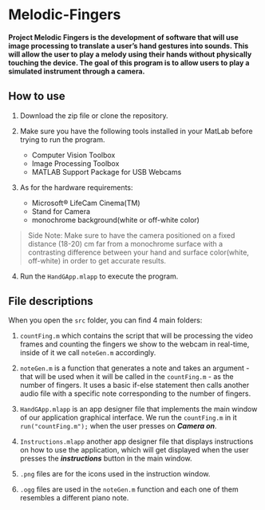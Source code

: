 # Melodic-Fingers

#### Project Melodic Fingers is the development of software that will use image processing to translate a user’s hand gestures into sounds. This will allow the user to play a melody using their hands without physically touching the device. The goal of this program is to allow users to play a simulated instrument through a camera. 

## How to use

1. Download the zip file or clone the repository.

2. Make sure you have the following tools installed in your MatLab before trying to run the program.
    - Computer Vision Toolbox
    - Image Processing Toolbox
    - MATLAB Support Package for USB Webcams
    
3. As for the hardware requirements:
    - Microsoft® LifeCam Cinema(TM)
    - Stand for Camera
    - monochrome background(white or off-white color) 

> Side Note: Make sure to have the camera positioned on a fixed distance (18-20) cm far from a monochrome surface with a contrasting difference between your hand and surface color(white, off-white) in order to get accurate results.

4. Run the `HandGApp.mlapp` to execute the program.

## File descriptions

When you open the `src` folder, you can find 4 main folders:

1. `countFing.m` which contains the script that will be processing the video frames and counting the fingers we show to the webcam in real-time, inside of it we call  `noteGen.m`  accordingly.

2.  `noteGen.m` is a function that generates a note and takes an argument - that will be used when it will be called in the `countFing.m` - as the number of fingers. It uses a basic if-else statement then calls another audio file with a specific note corresponding to the number of fingers.

3. `HandGApp.mlapp` is an app designer file that implements the main window of our application graphical interface. We run the `countFing.m` in it `run("countFing.m");` when the user presses on ___Camera on___.

4. `Instructions.mlapp` another app designer file that displays instructions on how to use the application, which will get displayed when the user presses the ___instructions___ button in the main window.

5. `.png` files are for the icons used in the instruction window.

6. `.ogg` files are used in the `noteGen.m`  function and each one of them resembles a different piano note.


